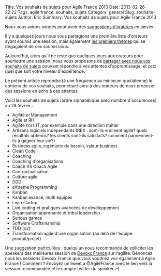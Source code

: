 Title: Vos souhaits de sujets pour Agile France 2013
Date: 2013-02-26 22:22
Tags: agile france, souhaits, sujets
Category: general
Slug: souhaits-sujets
Author: Eric
Summary: Vos souhaits de sujets pour Agile France 2013

Nous vous avions sondés pour avoir des [suggestions d'orateurs][suggestions] en janvier.

Il y a quelques jours nous vous partagions une première liste d'orateurs ayant soumis une session, mais également [les premiers thèmes][soumissions] qui se dégagaient de ces soumissions.

Aujourd'hui, alors qu'il ne reste que quelques jours aux orateurs pour soumettre une session, nous vous proposons de [partager avec nous vos souhaits de sujets][souhaits] pouvant répondre à vos attentes d'apprentissage, et ceci quel que soit votre niveau d'expérience.

Le présent article reprendra (à une fréquence au minimum quotidienne) le contenu de vos souhaits, permettant ainsi à des orateurs de nous proposer des sessions en écho à ces attentes.

Voici les souhaits de sujets (ordre alphabétique avec nombre d'occurences) au 28 février :

- Agilité et Management
- Agile et RH
- Agilité hors IT, par exemple dans une direction métier
- Artisans logiciels indépendants (REX : sont-ils vraiment agile? quels résultats obtenus? les clients sont-ils satisfaits? comment parviennent-ils à gagner leur vie?)
- Business agile, ingénierie du besoin, valeur business
- Clean Code
- Coaching
- Coaching d'organisations
- Coach VS Coach Agile
- Contractualisation
- Culture agile
- DDD
- eXtreme Programming
- Kanban
- Kanban avancé, multi équipes
- Lean startup
- Live coding et pratiques avancées de développement
- Organisation apprenante et tribal leadership
- Serious games
- Software Craftsmanship
- TDD (x2)
- Transformation agile d'une organisation (au delà de l'équipe produit/projet)

Une suggestion particulière : quelqu'un nous recommande de solliciter les speakers des meilleures session de [Devoxx France][devoxxfr] sur l'agilité.
Dénoncez nous les sessions Devoxx France que vous voudriez voir également à Agile France ! Comment ? Envoyez un tweet à @AgileFrance avec le lien vers la session recommandée et le compte twitter du speaker :-)

[devoxxfr]: http://www.devoxx.com/display/FR13/Programmes "Programme Devoxx France"
[souhaits]: https://docs.google.com/forms/d/1GjfkQICnRGEsK4xf40EuPGCRGZca6MjwnbJzrE12Al8/viewform "partagez nous vos souhaits de sujets"
[soumissions]: http://www.conference-agile.fr/soumissions.html "informations sur les premières soumissions"
[suggestions]: http://www.conference-agile.fr/suggestions.html "suggestions d'orateurs"
